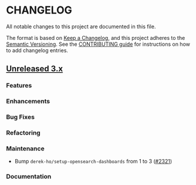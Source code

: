 # CHANGELOG
All notable changes to this project are documented in this file.

The format is based on [Keep a Changelog](https://keepachangelog.com/en/1.0.0/), and this project adheres to the [Semantic Versioning](https://semver.org/spec/v2.0.0.html). See the [CONTRIBUTING guide](./CONTRIBUTING.md#Changelog) for instructions on how to add changelog entries.

## [Unreleased 3.x]

### Features

### Enhancements

### Bug Fixes


### Refactoring


### Maintenance
- Bump `derek-ho/setup-opensearch-dashboards` from 1 to 3 ([#2321](https://github.com/opensearch-project/security-dashboards-plugin/pull/2321))

### Documentation

[Unreleased 3.x]: https://github.com/opensearch-project/security-dashboards-plugin/compare/3.3...main
